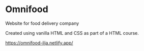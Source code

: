 # Omnifood
Website for food delivery company

Created using vanilla HTML and CSS as part of a HTML course.

https://omnifood-ilja.netlify.app/

